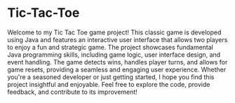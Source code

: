 # Tic-Tac-Toe
Welcome to my Tic Tac Toe game project! This classic game is developed using Java and features an interactive user interface that allows two players to enjoy a fun and strategic game. The project showcases fundamental Java programming skills, including game logic, user interface design, and event handling. The game detects wins, handles player turns, and allows for game resets, providing a seamless and engaging user experience. Whether you're a seasoned developer or just getting started, I hope you find this project insightful and enjoyable. Feel free to explore the code, provide feedback, and contribute to its improvement!
